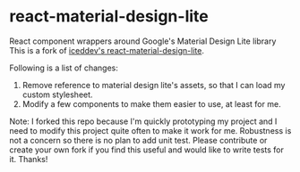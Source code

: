 # react-material-design-lite
React component wrappers around Google's Material Design Lite library
This is a fork of [iceddev's react-material-design-lite](https://github.com/iceddev/react-material-design-lite).

Following is a list of changes:
1. Remove reference to material design lite's assets, so that I can load my custom stylesheet.
2. Modify a few components to make them easier to use, at least for me.

Note:
I forked this repo because I'm quickly prototyping my project and I need to modify this project quite often to make it work for me. Robustness is not a concern so there is no plan to add unit test. Please contribute or create your own fork if you find this useful and would like to write tests for it. Thanks!
